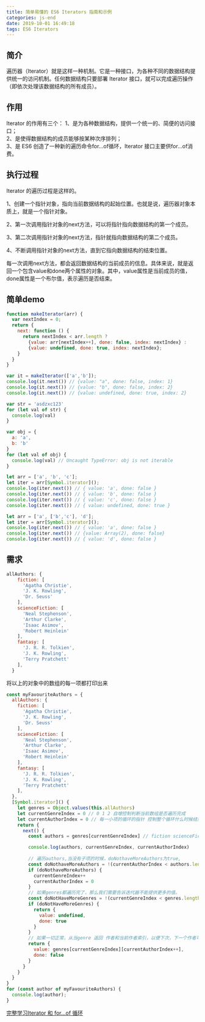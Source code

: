 ```yaml
---
title: 简单易懂的 ES6 Iterators 指南和示例
categories: js-end
date: 2019-10-01 16:49:18
tags: ES6 Iterators
---
```


## 简介

遍历器（Iterator）就是这样一种机制。它是一种接口，为各种不同的数据结构提供统一的访问机制。任何数据结构只要部署 Iterator 接口，就可以完成遍历操作（即依次处理该数据结构的所有成员）。

<!-- more -->

## 作用

Iterator 的作用有三个：
1、是为各种数据结构，提供一个统一的、简便的访问接口；   
2、是使得数据结构的成员能够按某种次序排列；   
3、是 ES6 创造了一种新的遍历命令for...of循环，Iterator 接口主要供for...of消费。   
## 执行过程

Iterator 的遍历过程是这样的。

1、创建一个指针对象，指向当前数据结构的起始位置。也就是说，遍历器对象本质上，就是一个指针对象。

2、第一次调用指针对象的next方法，可以将指针指向数据结构的第一个成员。

3、第二次调用指针对象的next方法，指针就指向数据结构的第二个成员。

4、不断调用指针对象的next方法，直到它指向数据结构的结束位置。

每一次调用next方法，都会返回数据结构的当前成员的信息。具体来说，就是返回一个包含value和done两个属性的对象。其中，value属性是当前成员的值，done属性是一个布尔值，表示遍历是否结束。

## 简单demo
```javascript
function makeIterator(arr) {
  var nextIndex = 0;
  return {
    next: function () {
      return nextIndex < arr.length ? 
        {value: arr[nextIndex++], done: false, index: nextIndex} : 
        {value: undefined, done: true, index: nextIndex};
    }
  }
}

var it = makeIterator(['a','b']);
console.log(it.next()) // {value: "a", done: false, index: 1}
console.log(it.next()) // {value: "b", done: false, index: 2}
console.log(it.next()) // {value: undefined, done: true, index: 2}
```

```javascript
var str = 'asdzxc123'
for (let val of str) {
  console.log(val)
}

var obj = {
  a: 'a',
  b: 'b'
}
for (let val of obj) {
  console.log(val) // Uncaught TypeError: obj is not iterable
}

let arr = ['a', 'b', 'c'];
let iter = arr[Symbol.iterator]();
console.log(iter.next()) // { value: 'a', done: false }
console.log(iter.next()) // { value: 'b', done: false }
console.log(iter.next()) // { value: 'c', done: false }
console.log(iter.next()) // { value: undefined, done: true }

let arr = ['a', ['b','c'], 'd'];
let iter = arr[Symbol.iterator]();
console.log(iter.next()) // { value: 'a', done: false }
console.log(iter.next()) // {value: Array(2), done: false}
console.log(iter.next()) // { value: 'd', done: false }
```

## 需求

```javascript
allAuthors: {
    fiction: [
      'Agatha Christie', 
      'J. K. Rowling',
      'Dr. Seuss'
    ],
    scienceFiction: [
      'Neal Stephenson',
      'Arthur Clarke',
      'Isaac Asimov', 
      'Robert Heinlein'
    ],
    fantasy: [
      'J. R. R. Tolkien',
      'J. K. Rowling',
      'Terry Pratchett'
    ],
  }
```
将以上的对象中的数组的每一项都打印出来
```javascript
const myFavouriteAuthors = {
  allAuthors: {
    fiction: [
      'Agatha Christie', 
      'J. K. Rowling',
      'Dr. Seuss'
    ],
    scienceFiction: [
      'Neal Stephenson',
      'Arthur Clarke',
      'Isaac Asimov', 
      'Robert Heinlein'
    ],
    fantasy: [
      'J. R. R. Tolkien',
      'J. K. Rowling',
      'Terry Pratchett'
    ],
  },
  [Symbol.iterator]() {
    let genres = Object.values(this.allAuthors)
    let currentGenreIndex = 0 // 0 1 2 自增控制判断当前数组是否遍历完成 
    let currentAuthorIndex = 0 // 每一小项的循环的指针 控制整个循环什么时候结束（返回{value: undefined,,done: true}）
    return {
      next() {
        const authors = genres[currentGenreIndex] // fiction scienceFiction fantasy

        console.log(authors, currentGenreIndex, currentAuthorIndex)
        
        // 遍历authors,当没有子项的时候，doNothaveMoreAuthors为true,
        const doNothaveMoreAuthors = !(currentAuthorIndex < authors.length)
        if (doNothaveMoreAuthors) {
          currentGenreIndex++
          currentAuthorIndex = 0
        }
        // 如果genres都遍历完了，那么我们需要告诉迭代器不能提供更多的值。
        const doNotHaveMoreGenres = !(currentGenreIndex < genres.length)
        if (doNotHaveMoreGenres) {
          return {
            value: undefined,
            done: true
          }
        }
        // 如果一切正常，从当genre 返回 作者和当前作者索引，以便下次，下一个作者可以返回。
        return {
          value: genres[currentGenreIndex][currentAuthorIndex++],
          done: false
        }
      }
    }
  }
}
for (const author of myFavouriteAuthors) {
  console.log(author);
}
```

[完整学习Iterator 和 for...of 循环](http://es6.ruanyifeng.com/#docs/iterator)
